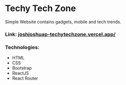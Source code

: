 # Techy Tech Zone
Simple Website contains gadgets, mobile and tech trends.

### Link: <a href='https://joshjoshuap-techytechzone.vercel.app'>joshjoshuap-techytechzone.vercel.app/</a>

### Technologies:
- HTML
- CSS
- Bootstrap
- ReactJS
- React Router

